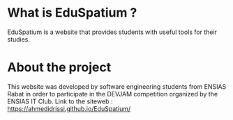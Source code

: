 # What is EduSpatium ?
EduSpatium is a website that provides students with useful tools for their studies.
# About the project
This website was developed by software engineering students from ENSIAS Rabat in order to participate in the DEVJAM competition organized by the ENSIAS IT Club.
Link to the siteweb : https://ahmedidrissi.github.io/EduSpatium/
